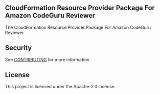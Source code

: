 ## CloudFormation Resource Provider Package For Amazon CodeGuru Reviewer

The CloudFormation Resource Provider Package For Amazon CodeGuru Reviewer.

## Security

See [CONTRIBUTING](CONTRIBUTING.md#security-issue-notifications) for more information.

## License

This project is licensed under the Apache-2.0 License.
